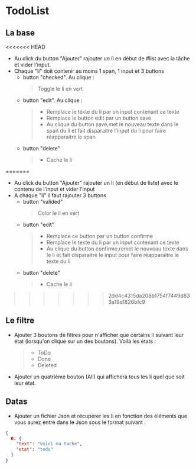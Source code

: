# TodoList

## La base

<<<<<<< HEAD
- Au click du button "Ajouter" rajouter un li en début de #list avec la tâche et vider l'input.
- Chaque "li" doit contenir au moins 1 span, 1 input et 3 buttons
  - button "checked". Au clique :
    > Toggle le li en vert
  - button "edit". Au clique :
    > - Remplace le texte du li par un input contenant ce texte
    > - Remplace le button edit par un button save
      > - Au clique du button save,met le nouveau texte dans le span du li et fait disparaitre l'input du li pour faire réapparaitre le span
  - button "delete"
    > - Cache le li


=======
- Au click du button "Ajouter" rajouter un li (en début de liste) avec le contenu de l'input et vider l'input
- A chaque "li" il faut rajouter 3 buttons
  - button "valided"
    > Color le li en vert
  - button "edit"
    > - Remplace ce button par un button confirme
    > - Remplace le texte du li par un input contenant ce texte
    > - Au clique du button confirme,remet le nouveau texte dans le li et fait disparaitre le input pour faire réapparaitre le texte du li
  - button "delete"
    > - Cache le li

>>>>>>> 2dd4c4315da208b1754f7449d833a19e1826bfc9
## Le filtre

- Ajouter 3 boutons de filtres pour n'afficher que certains li suivant leur état (lorsqu'on clique sur un des boutons). Voilà les états :
  > - ToDo
  > - Done
  > - Deleted
- Ajouter un quatrième bouton (All) qui affichera tous les
  li quel que soit leur état.

## Datas

- Ajouter un fichier Json et récupérer les li en fonction des éléments que vous aurez entré dans le Json sous le format suivant :

```json
{
  0: {
    "text": "voici ma tache",
    "etat": "todo"
  }
}
```
